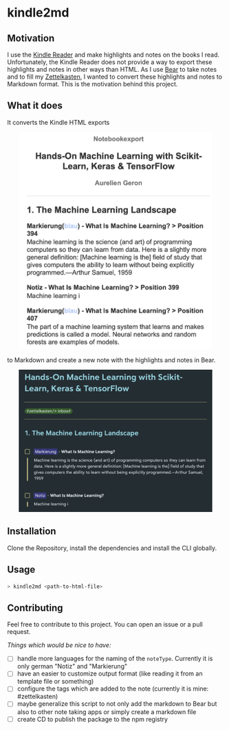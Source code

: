 # kindle2md
## Motivation

I use the [Kindle Reader](https://www.amazon.com/b?ie=UTF8&node=16571048011) and make highlights and notes on the books I read.
Unfortunately, the Kindle Reader does not provide a way to export these highlights and notes in other ways than HTML.
As I use [Bear](https://bear.app/) to take notes and to fill my [Zettelkasten](https://zettelkasten.de), I wanted to convert these highlights and notes to Markdown format.
This is the motivation behind this project.

## What it does

It converts the Kindle HTML exports

<p align="center">
<img src="/images/notes-html.png" width="450">
</p>

to Markdown and create a new note with the highlights and notes in Bear.

<p align="center">
<img src="/images/notes-bear.png" width="450">
</p>

## Installation

Clone the Repository, install the dependencies and install the CLI globally.

## Usage

```bash
> kindle2md <path-to-html-file>
```

## Contributing

Feel free to contribute to this project. You can open an issue or a pull request.

*Things which would be nice to have:*

- [ ] handle more languages for the naming of the `noteType`. Currently it is only german "Notiz" and "Markierung"
- [ ] have an easier to customize output format (like reading it from an template file or something)
- [ ] configure the tags which are added to the note (currently it is mine: #zettelkasten)
- [ ] maybe generalize this script to not only add the markdown to Bear but also to other note taking apps or simply create a markdown file
- [ ] create CD to publish the package to the npm registry
